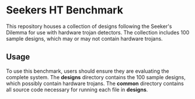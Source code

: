 # Seekers HT Benchmark

This repository houses a collection of designs following the Seeker's Dilemma for use with hardware trojan detectors. The collection includes 100 sample designs, which may or may not contain hardware trojans.

## Usage

To use this benchmark, users should ensure they are evaluating the complete system. The **designs** directory contains the 100 sample designs, which possibly contain hardware trojans. The **common** directory contains all source code necessary for running each file in **designs**.
